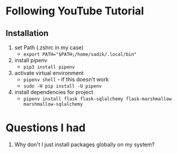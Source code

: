 # Following YouTube Tutorial

## Installation
1. set Path (.zshrc in my case)
    - `export PATH="$PATH;/home/sadik/.local/bin"`
2. install pipenv
    - `pip3 install pipenv`
3. activate virtual environment
    - `pipenv shell` - if this doesn't work
    - `sudo -H pip install -U pipenv`
4. install dependencies for project
    - `pipenv install flask flask-sqlalchemy flask-marshmallow marshmallow-sqlalchemy`


# Questions I had
1. Why don't I just install packages globally on my system?
